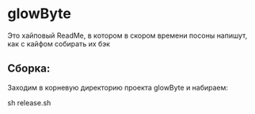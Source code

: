 # glowByte

Это хайповый ReadMe, в котором в скором времени посоны напишут, как с кайфом собирать их бэк

## Сборка:
Заходим в корневую директорию проекта glowByte и набираем:

sh release.sh


